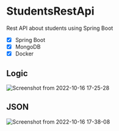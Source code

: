 # StudentsRestApi

Rest API about students using Spring Boot

- [x] Spring Boot
- [x] MongoDB
- [x] Docker

## Logic
![Screenshot from 2022-10-16 17-25-28](https://user-images.githubusercontent.com/39818943/196033403-6d94687e-e490-455d-ad7c-5153b4819754.png)

## JSON 
![Screenshot from 2022-10-16 17-38-08](https://user-images.githubusercontent.com/39818943/196033439-5822ecd3-8db9-4433-856d-9a8e3003e2ab.png)

